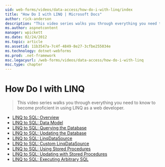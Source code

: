 ```yaml
---
uid: web-forms/videos/data-access/how-do-i-with-linq/index
title: "How Do I with LINQ | Microsoft Docs"
author: rick-anderson
description: "This video series walks you through everything you need to know to become proficient in using LINQ as a web developer."
ms.author: aspnetcontent
manager: wpickett
ms.date: 02/24/2012
ms.topic: article
ms.assetid: 11b3547a-7c4f-4849-8e27-3cfbe255034e
ms.technology: dotnet-webforms
ms.prod: .net-framework
msc.legacyurl: /web-forms/videos/data-access/how-do-i-with-linq
msc.type: chapter
---
```

How Do I with LINQ
====================
> This video series walks you through everything you need to know to become proficient in using LINQ as a web developer.


- [LINQ to SQL: Overview](how-do-i-linq-to-sql-overview.md)
- [LINQ to SQL: Data Model](how-do-i-linq-to-sql-data-model.md)
- [LINQ to SQL: Querying the Database](how-do-i-linq-to-sql-querying-the-database.md)
- [LINQ to SQL: Updating the Database](how-do-i-linq-to-sql-updating-the-database.md)
- [LINQ to SQL: LinqDataSource](how-do-i-linq-to-sql-linqdatasource.md)
- [LINQ to SQL: Custom LinqDataSource](how-do-i-linq-to-sql-custom-linqdatasource.md)
- [LINQ to SQL: Using Stored Procedures](how-do-i-linq-to-sql-using-stored-procedures.md)
- [LINQ to SQL: Updating with Stored Procedures](how-do-i-linq-to-sql-updating-with-stored-procedures.md)
- [LINQ to SQL: Executing Arbitrary SQL](how-do-i-linq-to-sql-executing-arbitrary-sql.md)